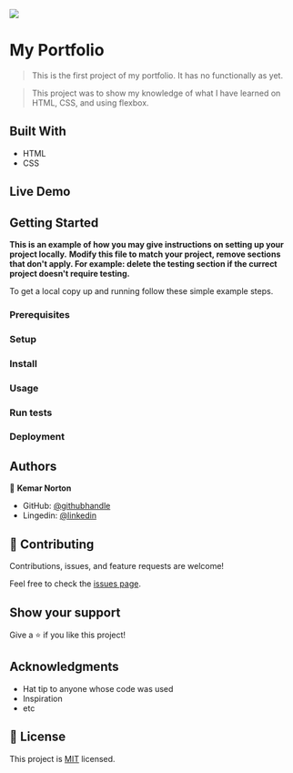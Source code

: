 ![](https://img.shields.io/badge/Microverse-blueviolet)

# My Portfolio

> This is the first project of my portfolio. It has no functionally as yet.

> This project was to show my knowledge of what I have learned on HTML, CSS, and using flexbox.

## Built With

- HTML
- CSS

## Live Demo


## Getting Started

**This is an example of how you may give instructions on setting up your project locally.**
**Modify this file to match your project, remove sections that don't apply. For example: delete the testing section if the currect project doesn't require testing.**


To get a local copy up and running follow these simple example steps.

### Prerequisites

### Setup

### Install

### Usage

### Run tests

### Deployment



## Authors

👤 **Kemar Norton**

- GitHub: [@githubhandle](https://github.com/kemar-art)
- Lingedin: [@linkedin](www.linkedin.com/in/kemar-norton-2505431b2)

## 🤝 Contributing

Contributions, issues, and feature requests are welcome!

Feel free to check the [issues page](../../issues/).

## Show your support

Give a ⭐️ if you like this project!

## Acknowledgments

- Hat tip to anyone whose code was used
- Inspiration
- etc

## 📝 License

This project is [MIT](./MIT.md) licensed.
